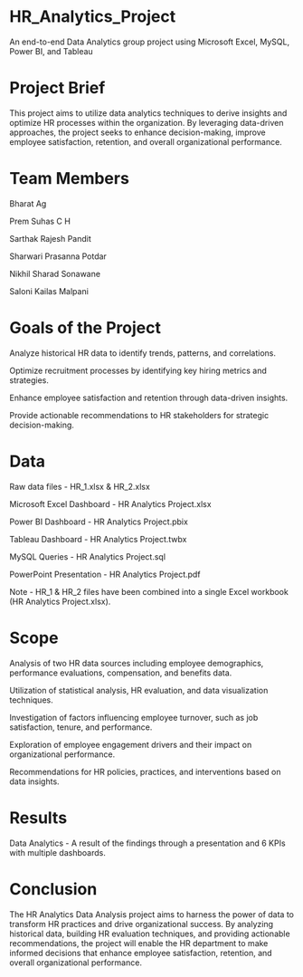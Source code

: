# HR_Analytics_Project
An end-to-end Data Analytics group project using Microsoft Excel, MySQL, Power BI, and Tableau

# Project Brief

This project aims to utilize data analytics techniques to derive insights and optimize HR processes within the organization. By leveraging data-driven approaches, the project seeks to enhance decision-making, improve employee satisfaction, retention, and overall organizational performance.

# Team Members

Bharat Ag

Prem Suhas C H

Sarthak Rajesh Pandit

Sharwari Prasanna Potdar

Nikhil Sharad Sonawane

Saloni Kailas Malpani

# Goals of the Project

Analyze historical HR data to identify trends, patterns, and correlations.

Optimize recruitment processes by identifying key hiring metrics and strategies.

Enhance employee satisfaction and retention through data-driven insights.

Provide actionable recommendations to HR stakeholders for strategic decision-making.

# Data

Raw data files - HR_1.xlsx & HR_2.xlsx

Microsoft Excel Dashboard - HR Analytics Project.xlsx

Power BI Dashboard - HR Analytics Project.pbix

Tableau Dashboard - HR Analytics Project.twbx

MySQL Queries - HR Analytics Project.sql

PowerPoint Presentation - HR Analytics Project.pdf

Note - HR_1 & HR_2 files have been combined into a single Excel workbook (HR Analytics Project.xlsx).

# Scope

Analysis of two HR data sources including employee demographics, performance evaluations, compensation, and benefits data.

Utilization of statistical analysis, HR evaluation, and data visualization techniques.

Investigation of factors influencing employee turnover, such as job satisfaction, tenure, and performance.

Exploration of employee engagement drivers and their impact on organizational performance.

Recommendations for HR policies, practices, and interventions based on data insights.

# Results

Data Analytics - A result of the findings through a presentation and 6 KPIs with multiple dashboards.

# Conclusion

The HR Analytics Data Analysis project aims to harness the power of data to transform HR practices and drive organizational success. By analyzing historical data, building HR evaluation techniques, and providing actionable recommendations, the project will enable the HR department to make informed decisions that enhance employee satisfaction, retention, and overall organizational performance.
